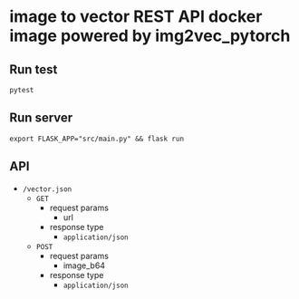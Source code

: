 # image to vector REST API docker image powered by img2vec_pytorch

## Run test
```
pytest
```

## Run server
```
export FLASK_APP="src/main.py" && flask run
```

## API
- `/vector.json`
  - `GET`
    - request params
      - url
    - response type
      - `application/json`
  - `POST`
    - request params
      - image_b64
    - response type
      - `application/json`